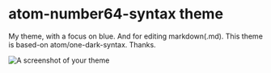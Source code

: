 # atom-number64-syntax theme

My theme, with a focus on blue. And for editing markdown(.md).
This theme is based-on atom/one-dark-syntax. Thanks.

![A screenshot of your theme](https://f.cloud.github.com/assets/69169/2289498/4c3cb0ec-a009-11e3-8dbd-077ee11741e5.gif)
